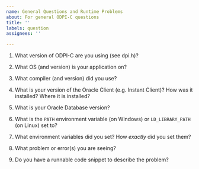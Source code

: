```yaml
---
name: General Questions and Runtime Problems
about: For general ODPI-C questions
title: ''
labels: question
assignees: ''

---
```


<!--

Thank you for using ODPI-C.

Review the user manual: https://oracle.github.io/odpi/doc/index.html

Please answer these questions so we can help you.

Use Markdown syntax, see https://help.github.com/github/writing-on-github/basic-writing-and-formatting-syntax

GitHub issues that are not updated for a month may be automatically closed.  Feel free to update them at any time.

-->

1. What version of ODPI-C are you using (see dpi.h)?

2. What OS (and version) is your application on?

3. What compiler (and version) did you use?

4. What is your version of the Oracle Client (e.g. Instant Client)?  How was it installed?  Where it is installed?

5. What is your Oracle Database version?

6. What is the `PATH` environment variable (on Windows) or `LD_LIBRARY_PATH` (on Linux) set to?

7. What environment variables did you set?  How *exactly* did you set them?

8. What problem or error(s) you are seeing?

9. Do you have a runnable code snippet to describe the problem?

<!--

Use a gist for long code, see https://gist.github.com/

Or format code by using three backticks on a line before and after code snippets, for example:

```
#include <stdio.h>
```
-->

